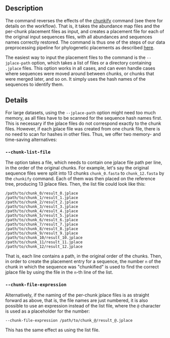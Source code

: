 ## Description

The command reverses the effects of the [chunkify](../wiki/Subcommand:-chunkify) command (see there for details on the workflow). That is, it takes the abundance map files and the per-chunk placement files as input, and creates a placement file for each of the original input sequences files, with all abundances and sequences names correctly restored. The command is thus one of the steps of our data preprocessing pipeline for phylogenetic placements as described [here](https://www.biorxiv.org/content/early/2018/04/11/299792).

The easiest way to input the placement files to the command is the `--jplace-path` option, which takes a list of files or a directory containing `.jplace` files. This option works in all cases, and can even handle cases where sequences were moved around between chunks, or chunks that were merged later, and so on. It simply uses the hash names of the sequences to identify them.

## Details

For large datasets, using the `--jplace-path` option might need too much memory, as all files have to be scanned for the sequence hash names first. This is necessary if the jplace files do not correspond exactly to the chunk files. However, if each jplace file was created from one chunk file, there is no need to scan for hashes in other files. Thus, we offer two memory- and time-saving alternatives:

### `--chunk-list-file`

The option takes a file, which needs to contain one jplace file path per line, in the order of the original chunks. For example, let's say the original sequence files were split into 13 chunks `chunk_0.fasta` to `chunk_12.fasta` by the `chunkify` command. Each of them was then placed on the reference tree, producing 13 jplace files. Then, the list file could look like this:

```
/path/to/chunk_0/result_0.jplace
/path/to/chunk_1/result_1.jplace
/path/to/chunk_2/result_2.jplace
/path/to/chunk_3/result_3.jplace
/path/to/chunk_4/result_4.jplace
/path/to/chunk_5/result_5.jplace
/path/to/chunk_6/result_6.jplace
/path/to/chunk_7/result_7.jplace
/path/to/chunk_8/result_8.jplace
/path/to/chunk_9/result_9.jplace
/path/to/chunk_10/result_10.jplace
/path/to/chunk_11/result_11.jplace
/path/to/chunk_12/result_12.jplace
```

That is, each line contains a path, in the original order of the chunks. Then, in order to create the placement entry for a sequence, the number `n` of the chunk in which the sequence was "chunkified" is used to find the correct jplace file by using the file in the `n`-th line of the list.

<!-- Theoretically, the same effect could be achieved by providing the files in the correct order to the `--jplace-path` option, but this is error-prone and less easy to trace later. Thus, we did not implement this way. -->

### `--chunk-file-expression`

Alternatively, if the naming of the per-chunk jplace files is as straight forward as above, that is, the file names are just numbered, it is also possible to use an expression instead of the list file, where the `@` character is used as a placeholder for the number:

    --chunk-file-expression /path/to/chunk_@/result_@.jplace

This has the same effect as using the list file.
